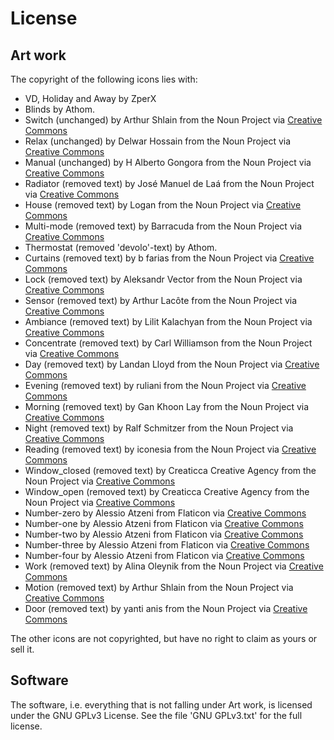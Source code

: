 # License

## Art work

The copyright of the following icons lies with:
* VD, Holiday and Away by ZperX
* Blinds by Athom.
* Switch (unchanged) by Arthur Shlain from the Noun Project via [Creative Commons](creative-commons)
* Relax (unchanged) by Delwar Hossain from the Noun Project via [Creative Commons](creative-commons)
* Manual (unchanged) by H Alberto Gongora from the Noun Project via [Creative Commons](creative-commons)
* Radiator (removed text) by José Manuel de Laá from the Noun Project via [Creative Commons](creative-commons)
* House (removed text) by Logan from the Noun Project via [Creative Commons](creative-commons)
* Multi-mode (removed text) by Barracuda from the Noun Project via [Creative Commons](creative-commons)
* Thermostat (removed 'devolo'-text) by Athom.
* Curtains (removed text) by b farias from the Noun Project via [Creative Commons](creative-commons)
* Lock (removed text) by Aleksandr Vector from the Noun Project via [Creative Commons](creative-commons)
* Sensor (removed text) by Arthur Lacôte from the Noun Project via [Creative Commons](creative-commons)
* Ambiance (removed text) by Lilit Kalachyan from the Noun Project via [Creative Commons](creative-commons)
* Concentrate (removed text) by Carl Williamson from the Noun Project via [Creative Commons](creative-commons)
* Day (removed text) by Landan Lloyd from the Noun Project via [Creative Commons](creative-commons)
* Evening (removed text) by ruliani from the Noun Project via [Creative Commons](creative-commons)
* Morning (removed text) by Gan Khoon Lay from the Noun Project via [Creative Commons](creative-commons)
* Night (removed text) by Ralf Schmitzer from the Noun Project via [Creative Commons](creative-commons)
* Reading (removed text) by iconesia from the Noun Project via [Creative Commons](creative-commons)
* Window_closed (removed text) by Creaticca Creative Agency from the Noun Project via [Creative Commons](creative-commons)
* Window_open (removed text) by Creaticca Creative Agency from the Noun Project via [Creative Commons](creative-commons)
* Number-zero by Alessio Atzeni from Flaticon via [Creative Commons](creative-commons)
* Number-one by Alessio Atzeni from Flaticon via [Creative Commons](creative-commons)
* Number-two by Alessio Atzeni from Flaticon via [Creative Commons](creative-commons)
* Number-three by Alessio Atzeni from Flaticon via [Creative Commons](creative-commons)
* Number-four by Alessio Atzeni from Flaticon via [Creative Commons](creative-commons)
* Work (removed text) by Alina Oleynik from the Noun Project via [Creative Commons](creative-commons)
* Motion (removed text) by Arthur Shlain from the Noun Project via [Creative Commons](creative-commons)
* Door (removed text) by yanti anis from the Noun Project via [Creative Commons](creative-commons)

The other icons are not copyrighted, but have no right to claim as yours or sell it.

## Software
The software, i.e. everything that is not falling under Art work, is licensed under the GNU GPLv3 License. See the file 'GNU GPLv3.txt' for the full license.

[creative-commons]: https://creativecommons.org/licenses/by/3.0/us/
